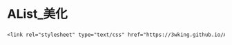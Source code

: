 # AList_美化 
##### <!--引入<style>-->
```txt
<link rel="stylesheet" type="text/css" href="https://3wking.github.io/AList/style.css" />
```